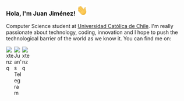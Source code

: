 ### Hola, I'm Juan Jiménez! <img  src="https://raw.githubusercontent.com/ABSphreak/ABSphreak/master/gifs/Hi.gif" width="30px"></h1>

Computer Science student at [Universidad Católica de Chile](https://www.uc.cl/en). I'm really passionate about technology, coding, innovation and I hope to push the technological barrier of the world as we know it. You can find me on:

<a href="https://linkedin.com/in/juan-jimenez-sieber" target="blank"><img align="left" src="https://cdn.jsdelivr.net/npm/simple-icons@3.0.1/icons/linkedin.svg" alt="xtenzq" width="22px" /></a>
<a href="https://t.me/juanjimenezs">
  <img align="left" alt="Juan's Telegram" width="22px" src="https://cdn.jsdelivr.net/npm/simple-icons@v3/icons/telegram.svg" />
</a>
<a href="https://instagram.com/juanjimenezsieber" target="blank"><img align="left" src="https://cdn.jsdelivr.net/npm/simple-icons@3.0.1/icons/instagram.svg" alt="xtenzq" width="22px" /></a>

<!--
Here are some ideas to get you started:

- 🔭 I’m currently working on ...
- 🌱 I’m currently learning ...
- 👯 I’m looking to collaborate on ...
- 🤔 I’m looking for help with ...
- 💬 Ask me about ...
- 📫 How to reach me: ...
- 😄 Pronouns: ...
- ⚡ Fun fact: ...
-->
